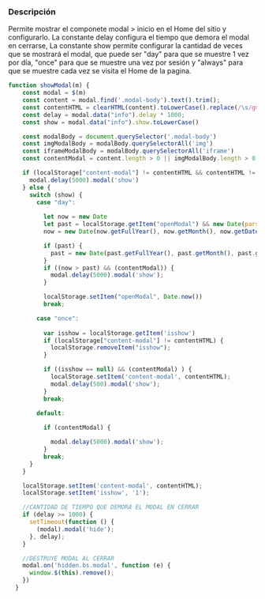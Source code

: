 ### Descripción

Permite mostrar el componete modal > inicio en el Home del sitio y configurarlo. La constante delay configura el tiempo que demora el modal en cerrarse, La constante show permite configurar la cantidad de veces que se mostrará el modal, que puede ser "day" para que se muestre 1 vez por día, "once" para que se muestre una vez por sesión y "always" para que se muestre cada vez se visita el Home de la pagina. 

```js
function showModal(m) {
    const modal = $(m)
    const content = modal.find('.modal-body').text().trim();
    const contentHTML = clearHTML(content).toLowerCase().replace(/\s/gm, " ")
    const delay = modal.data("info").delay * 1000;
    const show = modal.data("info").show.toLowerCase()

    const modalBody = document.querySelector('.modal-body')
    const imgModalBody = modalBody.querySelectorAll('img')
    const iframeModalBody = modalBody.querySelectorAll('iframe')
    const contentModal = content.length > 0 || imgModalBody.length > 0 || iframeModalBody.length > 0

    if (localStorage["content-modal"] != contentHTML && contentHTML != "") {
      modal.delay(5000).modal('show')
    } else {
      switch (show) {
        case "day":
          
          let now = new Date
          let past = localStorage.getItem("openModal") && new Date(parseInt(localStorage.getItem("openModal")))
          now = new Date(now.getFullYear(), now.getMonth(), now.getDate());

          if (past) {
            past = new Date(past.getFullYear(), past.getMonth(), past.getDate());
          }
          if ((now > past) && (contentModal)) {
            modal.delay(5000).modal('show');
          }

          localStorage.setItem("openModal", Date.now())
          break;

        case "once":
       
          var isshow = localStorage.getItem('isshow')
          if (localStorage["content-modal"] != contentHTML) {
            localStorage.removeItem("isshow");
          }

          if ((isshow == null) && (contentModal) ) {
            localStorage.setItem('content-modal', contentHTML);
            modal.delay(500).modal('show');
          }
          break;

        default:
     
          if (contentModal) {

            modal.delay(5000).modal('show');
          }
          break;
      }
    }

    localStorage.setItem('content-modal', contentHTML);
    localStorage.setItem('isshow', '1');

    //CANTIDAD DE TIEMPO QUE DEMORA EL MODAL EN CERRAR
    if (delay >= 1000) {
      setTimeout(function () {
        (modal).modal('hide');
      }, delay);
    }

    //DESTRUYE MODAL AL CERRAR
    modal.on('hidden.bs.modal', function (e) {
      window.$(this).remove();
    })
  }
```